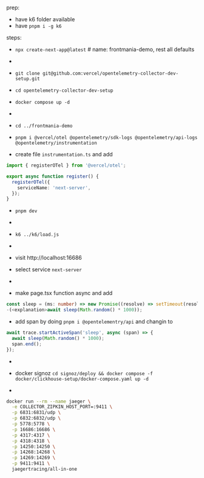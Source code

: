 prep:

- have k6 folder available
- have `pnpm i -g k6`

steps:

- `npx create-next-app@latest` # name: frontmania-demo, rest all defaults
- <explanation>

- `git clone git@github.com:vercel/opentelemetry-collector-dev-setup.git`
- `cd opentelemetry-collector-dev-setup`
- `docker compose up -d`
- <explanation>

- `cd ../frontmania-demo`
- `pnpm i @vercel/otel @opentelemetry/sdk-logs @opentelemetry/api-logs @opentelemetry/instrumentation`
- create file `instrumentation.ts` and add

```ts
import { registerOTel } from '@vercel/otel';

export async function register() {
  registerOTel({
    serviceName: 'next-server',
  });
}
```

- `pnpm dev`
- <explanation>

- `k6 ../k6/load.js`
- <explanation>

- visit http://localhost:16686
- select service `next-server`
- <explanation>
- make page.tsx function async and add

```ts
const sleep = (ms: number) => new Promise((resolve) => setTimeout(resolve, ms));
-(<explanation>await sleep(Math.random() * 1000));
```

- add span by doing `pnpm i @opentelementry/api` and changin to

```ts
await trace.startActiveSpan('sleep', async (span) => {
  await sleep(Math.random() * 1000);
  span.end();
});
```

- <explanation>

- docker signoz `cd signoz/deploy && docker compose -f docker/clickhouse-setup/docker-compose.yaml up -d`


-
```sh
docker run --rm --name jaeger \
  -e COLLECTOR_ZIPKIN_HOST_PORT=:9411 \
  -p 6831:6831/udp \
  -p 6832:6832/udp \
  -p 5778:5778 \
  -p 16686:16686 \
  -p 4317:4317 \
  -p 4318:4318 \
  -p 14250:14250 \
  -p 14268:14268 \
  -p 14269:14269 \
  -p 9411:9411 \
  jaegertracing/all-in-one
```



